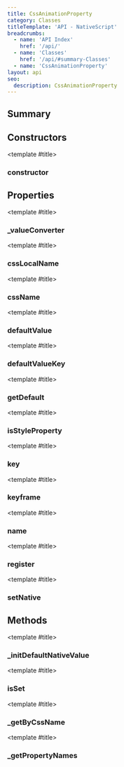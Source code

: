 ```yaml
---
title: CssAnimationProperty
category: Classes
titleTemplate: 'API - NativeScript'
breadcrumbs: 
  - name: 'API Index'
    href: '/api/'
  - name: 'Classes'
    href: '/api/#summary-Classes'
  - name: 'CssAnimationProperty'
layout: api
seo:
  description: CssAnimationProperty
---
```


<!-- This page is auto generated, do not edit manually. -->
<!-- Run "yarn generate:api-docs" to regenerate -->

<script setup lang="ts">
  import { provide } from "vue";
  import API_DATA from "./CssAnimationProperty.data.json";
  
  provide('API_DATA', API_DATA);
</script>

<APIRefHierarchy v-once />

## <Heading ignore>Summary</Heading>

<APIRefSummary v-once />

## Constructors

<div class="">

<APIRef for="12094" v-once>

<template #title>

### constructor

</template>

</APIRef>

</div>

## Properties

<div class="isOptional">

<APIRef for="12116" v-once>

<template #title>

### _valueConverter

</template>

</APIRef>

</div>

<div class="isReadonly">

<APIRef for="12101" v-once>

<template #title>

### cssLocalName

</template>

</APIRef>

</div>

<div class="isReadonly">

<APIRef for="12100" v-once>

<template #title>

### cssName

</template>

</APIRef>

</div>

<div class="isReadonly">

<APIRef for="12114" v-once>

<template #title>

### defaultValue

</template>

</APIRef>

</div>

<div class="isReadonly">

<APIRef for="12111" v-once>

<template #title>

### defaultValueKey

</template>

</APIRef>

</div>

<div class="isReadonly">

<APIRef for="12102" v-once>

<template #title>

### getDefault

</template>

</APIRef>

</div>

<div class="">

<APIRef for="12115" v-once>

<template #title>

### isStyleProperty

</template>

</APIRef>

</div>

<div class="isReadonly">

<APIRef for="12112" v-once>

<template #title>

### key

</template>

</APIRef>

</div>

<div class="isReadonly">

<APIRef for="12110" v-once>

<template #title>

### keyframe

</template>

</APIRef>

</div>

<div class="isReadonly">

<APIRef for="12099" v-once>

<template #title>

### name

</template>

</APIRef>

</div>

<div class="isReadonly">

<APIRef for="12104" v-once>

<template #title>

### register

</template>

</APIRef>

</div>

<div class="isReadonly">

<APIRef for="12103" v-once>

<template #title>

### setNative

</template>

</APIRef>

</div>

## Methods

<div class="">

<APIRef for="12120" v-once>

<template #title>

### _initDefaultNativeValue

</template>

</APIRef>

</div>

<div class="">

<APIRef for="12123" v-once>

<template #title>

### isSet

</template>

</APIRef>

</div>

<div class="isStatic">

<APIRef for="12089" v-once>

<template #title>

### _getByCssName

</template>

</APIRef>

</div>

<div class="isStatic">

<APIRef for="12092" v-once>

<template #title>

### _getPropertyNames

</template>

</APIRef>

</div>
